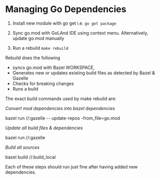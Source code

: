 # Managing Go Dependencies

1. Install new module with go get i.e.
   `
   go get package
   `

2. Sync go.mod with GoLAnd IDE using context menu. Alternatively, update go.mod manually

3. Run a rebuild
   `
   make rebuild
   `

Rebuild does the following

* syncs go.mod with Bazel WORKSPACE,
* Generates new or updates existing build files as detected by Bazel & Gazelle
* Checks for breaking changes
* Runs a build

The exact build commands used by make rebuild are:

*Convert mod dependencies into bazel dependencies*

bazel run //:gazelle -- update-repos -from_file=go.mod

*Update all build files & dependencies*

bazel run //:gazelle

*Build all sources*

bazel build //:build_local

Each of these steps should run just fine after having added new dependencies. 
